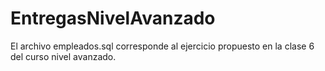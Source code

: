 # EntregasNivelAvanzado
El archivo empleados.sql corresponde al ejercicio propuesto en la clase 6 del curso nivel avanzado.
